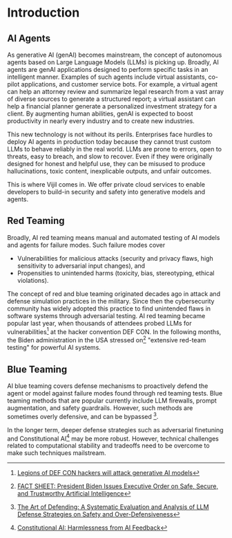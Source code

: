# Introduction

## AI Agents

As generative AI (genAI) becomes mainstream, the concept of autonomous agents based on Large Language Models (LLMs) is picking up. Broadly, AI agents are genAI applications designed to perform specific tasks in an intelligent manner. Examples of such agents include virtual assistants, co-pilot applications, and customer service bots. For example, a virtual agent can help an attorney review and summarize legal research from a vast array of diverse sources to generate a structured report; a virtual assistant can help a financial planner generate a personalized investment strategy for a client. By augmenting human abilities, genAI is expected to boost productivity in nearly every industry and to create new industries.

This new technology is not without its perils. Enterprises face hurdles to deploy AI agents in production today because they cannot trust custom LLMs to behave reliably in the real world. LLMs are prone to errors, open to threats, easy to breach, and slow to recover. Even if they were originally designed for honest and helpful use, they can be misused to produce hallucinations, toxic content, inexplicable outputs, and unfair outcomes.

This is where Vijil comes in. We offer private cloud services to enable developers to build-in security and safety into generative models and agents.

## Red Teaming

Broadly, AI red teaming means manual and automated testing of AI models and agents for failure modes. Such failure modes cover

- Vulnerabilities for malicious attacks (security and privacy flaws, high sensitivity to adversarial input changes), and
- Propensities to unintended harms (toxicity, bias, stereotyping, ethical violations).

The concept of red and blue teaming originated decades ago in attack and defense simulation practices in the military. Since then the cybersecurity community has widely adopted this practice to find unintended flaws in software systems through adversarial testing. AI red teaming became popular last year, when thousands of attendees probed LLMs for vulnerabilities[^1] at the hacker convention DEF CON. In the following months, the Biden administration in the USA stressed on[^2] "extensive red-team testing" for powerful AI systems.


## Blue Teaming

AI blue teaming covers defense mechanisms to proactively defend the agent or model against failure modes found through red teaming tests. Blue teaming methods that are popular currently include LLM firewalls, prompt augmentation, and safety guardrails. However, such methods are sometimes overly defensive, and can be bypassed [^3].

In the longer term, deeper defense strategies such as adversarial finetuning and Constitutional AI[^4] may be more robust. However, technical challenges related to computational stability and tradeoffs need to be overcome to make such techniques mailstream.

[^1]: [Legions of DEF CON hackers will attack generative AI models](https://venturebeat.com/ai/legions-of-defcon-hackers-will-attack-generative-ai-models/)
[^2]: [FACT SHEET: President Biden Issues Executive Order on Safe, Secure, and Trustworthy Artificial Intelligence](https://www.whitehouse.gov/briefing-room/statements-releases/2023/10/30/fact-sheet-president-biden-issues-executive-order-on-safe-secure-and-trustworthy-artificial-intelligence)
[^3]: [The Art of Defending: A Systematic Evaluation and Analysis of LLM Defense Strategies on Safety and Over-Defensiveness](https://arxiv.org/abs/2401.00287)
[^4]: [Constitutional AI: Harmlessness from AI Feedback](https://www.anthropic.com/index/constitutional-ai-harmlessness-from-ai-feedback)
